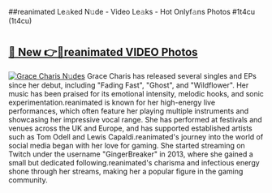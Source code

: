 ##reanimated Le𝚊ked N𝚞de - Video Le𝚊ks - Hot Onlyf𝚊ns Photos #1t4cu (1t4cu)

# <h2><a href="https://mediaupload.pro?title=reanimated&ref=9FEB">🔗 New 👉🔴reanimated VIDEO Photos</a></h2>

[![Grace Charis N𝚞des](https://i.imgur.com/rIISA9y.gif)](https://mediaupload.pro?title=reanimated&ref=9FEB)
Grace Charis has released several singles and EPs since her debut, including "Fading Fast", "Ghost", and "Wildflower". Her music has been praised for its emotional intensity, melodic hooks, and sonic experimentation.reanimated is known for her high-energy live performances, which often feature her playing multiple instruments and showcasing her impressive vocal range. She has performed at festivals and venues across the UK and Europe, and has supported established artists such as Tom Odell and Lewis Capaldi.reanimated's journey into the world of social media began with her love for gaming. She started streaming on Twitch under the username "GingerBreaker" in 2013, where she gained a small but dedicated following.reanimated's charisma and infectious energy shone through her streams, making her a popular figure in the gaming community.